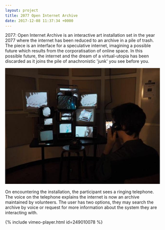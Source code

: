 ```yaml
---
layout: project
title: 2077 Open Internet Archive
date: 2017-12-08 11:37:34 +0000
---
```


2077: Open Internet Archive is an interactive art installation set in the year 2077 where the internet has been reduced to an archive in a pile of trash. The piece is an interface for a speculative internet, imagining a possible future which results from the corporatisation of online space. In this possible future, the internet and the dream of a virtual-utopia has been discarded as it joins the pile of anachronistic 'junk' you see before you.

![](/assets/2077/1.jpg)

On encountering the installation, the participant sees a ringing telephone. The voice on the telephone explains the internet is now an archive maintained by volunteers. The user has two options, they may search the archive by voice or request for more information about the system they are interacting with.


{% include vimeo-player.html id=249010078 %}
